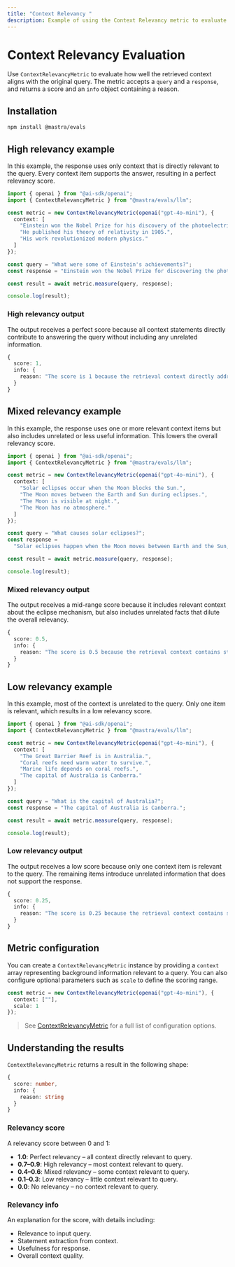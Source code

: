 ```yaml
---
title: "Context Relevancy "
description: Example of using the Context Relevancy metric to evaluate how relevant context information is to a query.
---
```



# Context Relevancy Evaluation

<ScorerCallout />

Use `ContextRelevancyMetric` to evaluate how well the retrieved context aligns with the original query. The metric accepts a `query` and a `response`, and returns a score and an `info` object containing a reason.

## Installation

```bash copy
npm install @mastra/evals
```

## High relevancy example

In this example, the response uses only context that is directly relevant to the query. Every context item supports the answer, resulting in a perfect relevancy score.

```typescript filename="src/example-high-context-relevancy.ts" showLineNumbers copy
import { openai } from "@ai-sdk/openai";
import { ContextRelevancyMetric } from "@mastra/evals/llm";

const metric = new ContextRelevancyMetric(openai("gpt-4o-mini"), {
  context: [
    "Einstein won the Nobel Prize for his discovery of the photoelectric effect.",
    "He published his theory of relativity in 1905.",
    "His work revolutionized modern physics."
  ]
});

const query = "What were some of Einstein's achievements?";
const response = "Einstein won the Nobel Prize for discovering the photoelectric effect and published his groundbreaking theory of relativity.";

const result = await metric.measure(query, response);

console.log(result);
```

### High relevancy output

The output receives a perfect score because all context statements directly contribute to answering the query without including any unrelated information.

```typescript
{
  score: 1,
  info: {
    reason: "The score is 1 because the retrieval context directly addresses the input by highlighting Einstein's significant achievements, making it entirely relevant."
  }
}
```

## Mixed relevancy example

In this example, the response uses one or more relevant context items but also includes unrelated or less useful information. This lowers the overall relevancy score.

```typescript filename="src/example-mixed-context-relevancy.ts" showLineNumbers copy
import { openai } from "@ai-sdk/openai";
import { ContextRelevancyMetric } from "@mastra/evals/llm";

const metric = new ContextRelevancyMetric(openai("gpt-4o-mini"), {
  context: [
    "Solar eclipses occur when the Moon blocks the Sun.",
    "The Moon moves between the Earth and Sun during eclipses.",
    "The Moon is visible at night.",
    "The Moon has no atmosphere."
  ]
});

const query = "What causes solar eclipses?";
const response =
  "Solar eclipses happen when the Moon moves between Earth and the Sun, blocking sunlight.";

const result = await metric.measure(query, response);

console.log(result);
```

### Mixed relevancy output

The output receives a mid-range score because it includes relevant context about the eclipse mechanism, but also includes unrelated facts that dilute the overall relevancy.

```typescript
{
  score: 0.5,
  info: {
    reason: "The score is 0.5 because the retrieval context contains statements that are irrelevant to the input, such as 'The Moon is visible at night' and 'The Moon has no atmosphere', which do not explain the causes of solar eclipses. This lack of relevant information significantly lowers the contextual relevancy score."
  }
}
```

## Low relevancy example

In this example, most of the context is unrelated to the query. Only one item is relevant, which results in a low relevancy score.

```typescript filename="src/example-low-context-relevancy.ts" showLineNumbers copy
import { openai } from "@ai-sdk/openai";
import { ContextRelevancyMetric } from "@mastra/evals/llm";

const metric = new ContextRelevancyMetric(openai("gpt-4o-mini"), {
  context: [
    "The Great Barrier Reef is in Australia.",
    "Coral reefs need warm water to survive.",
    "Marine life depends on coral reefs.",
    "The capital of Australia is Canberra."
  ]
});

const query = "What is the capital of Australia?";
const response = "The capital of Australia is Canberra.";

const result = await metric.measure(query, response);

console.log(result);
```

### Low relevancy output

The output receives a low score because only one context item is relevant to the query. The remaining items introduce unrelated information that does not support the response.

```typescript
{
  score: 0.25,
  info: {
    reason: "The score is 0.25 because the retrieval context contains statements that are completely irrelevant to the input question about the capital of Australia. For instance, 'The Great Barrier Reef is in Australia' and 'Coral reefs need warm water to survive' do not provide any geographical or political information related to the capital, thus failing to address the inquiry."
  }
}
```

## Metric configuration

You can create a `ContextRelevancyMetric` instance by providing a `context` array representing background information relevant to a query. You can also configure optional parameters such as `scale` to define the scoring range.

```typescript showLineNumbers copy
const metric = new ContextRelevancyMetric(openai("gpt-4o-mini"), {
  context: [""],
  scale: 1
});
```

> See [ContextRelevancyMetric](/reference/evals/context-relevancy.md) for a full list of configuration options.

## Understanding the results

`ContextRelevancyMetric` returns a result in the following shape:

```typescript
{
  score: number,
  info: {
    reason: string
  }
}
```

### Relevancy score

A relevancy score between 0 and 1:

- **1.0**: Perfect relevancy – all context directly relevant to query.
- **0.7–0.9**: High relevancy – most context relevant to query.
- **0.4–0.6**: Mixed relevancy – some context relevant to query.
- **0.1–0.3**: Low relevancy – little context relevant to query.
- **0.0**: No relevancy – no context relevant to query.

### Relevancy info

An explanation for the score, with details including:

- Relevance to input query.
- Statement extraction from context.
- Usefulness for response.
- Overall context quality.

<GithubLink
  outdated={true}
  marginTop='mt-16'
  link="https://github.com/mastra-ai/mastra/blob/main/examples/basics/evals/context-relevancy"
/>
